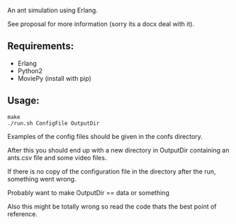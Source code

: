 An ant simulation using Erlang.

See proposal for more information (sorry its a docx deal with it).

Requirements:
------------
- Erlang
- Python2
- MoviePy (install with pip)

Usage:
-----
```
make
./run.sh ConfigFile OutputDir
```

Examples of the config files should be given in the confs directory.

After this you should end up with a new directory in OutputDir containing an
ants.csv file and some video files.

If there is no copy of the configuration file in the directory after the run,
something went wrong.

Probably want to make OutputDir == data or something

Also this might be totally wrong so read the code thats the best point of
reference.
